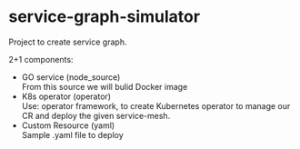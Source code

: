 # service-graph-simulator
Project to create service graph.

2+1 components:
- GO service (node_source)
<br>From this source we will bulid Docker image
- K8s operator (operator)
<br>Use: operator framework, to create Kubernetes operator to manage our CR and deploy the given service-mesh.
- Custom Resource (yaml)
<br>Sample .yaml file to deploy